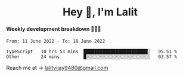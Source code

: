<h1 align="center">Hey 👋, I'm Lalit</h1>

#### Weekly development breakdown 👨🏻‍💻
<!--START_SECTION:waka-->

```text
From: 11 June 2022 - To: 18 June 2022

TypeScript   10 hrs 53 mins  ████████████████████████░   95.51 %
Other        24 mins         █░░░░░░░░░░░░░░░░░░░░░░░░   03.57 %
```

<!--END_SECTION:waka-->

Reach me at → lalitvijay9480@gmail.com
